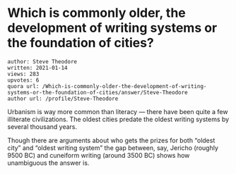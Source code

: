 # Which is commonly older, the development of writing systems or the foundation of cities?

	author: Steve Theodore
	written: 2021-01-14
	views: 283
	upvotes: 6
	quora url: /Which-is-commonly-older-the-development-of-writing-systems-or-the-foundation-of-cities/answer/Steve-Theodore
	author url: /profile/Steve-Theodore


Urbanism is way more common than literacy — there have been quite a few illiterate civilizations. The oldest cities predate the oldest writing systems by several thousand years.

Though there are arguments about who gets the prizes for both “oldest city” and “oldest writing system” the gap between, say, Jericho (roughly 9500 BC) and cuneiform writing (around 3500 BC) shows how unambiguous the answer is.

